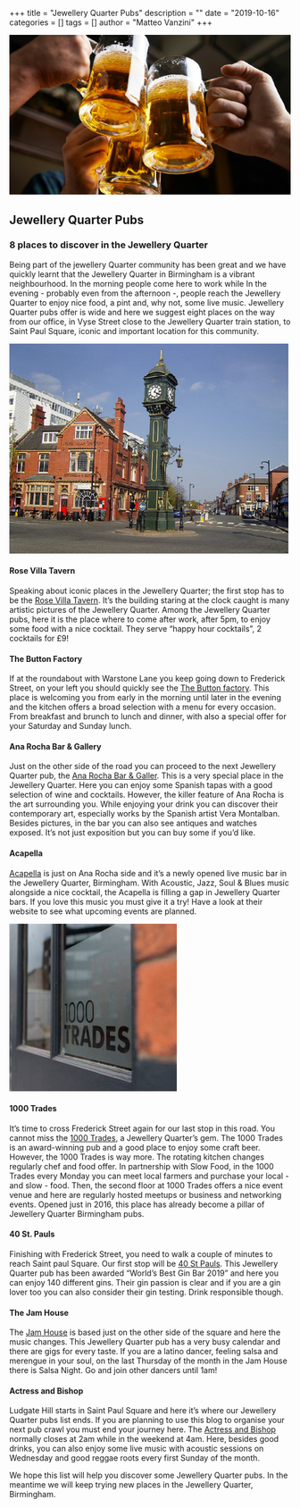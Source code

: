 +++
title = "Jewellery Quarter Pubs"
description = ""
date = "2019-10-16"
categories = []
tags = []
author = "Matteo Vanzini"
+++

![Pubs](Beers.jpg)

## Jewellery Quarter Pubs


### 8 places to discover in the Jewellery Quarter

Being part of the jewellery Quarter community has been great and we have quickly learnt that the Jewellery Quarter in Birmingham is a vibrant neighbourhood. In the morning people come here to work while In the evening - probably even from the afternoon -, people reach the Jewellery Quarter to enjoy nice food, a pint and, why not, some live music.
Jewellery Quarter pubs offer is wide and here we suggest eight places on the way from our office, in Vyse Street close to the Jewellery Quarter train station, to Saint Paul Square, iconic and important location for this community.

![Jewellery Quarter](JQ.jpeg)

#### Rose Villa Tavern

Speaking about iconic places in the Jewellery Quarter; the first stop has to be the [Rose Villa Tavern](http://therosevillatavern.co.uk). It’s the building staring at the clock caught is many artistic pictures of the Jewellery Quarter. Among the Jewellery Quarter pubs, here it is the place where to come after work, after 5pm, to enjoy some food with a nice cocktail. They serve “happy hour cocktails”, 2 cocktails for £9!

#### The Button Factory

If at the roundabout with Warstone Lane you keep going down to Frederick Street, on your left you should quickly see the [The Button factory](http://thebuttonfactorybirmingham.co.uk/menus). This place is welcoming you from early in the morning until later in the evening and the kitchen offers a broad selection with a menu for every occasion. From breakfast and brunch to lunch and dinner, with also a special offer for your Saturday and Sunday lunch.

#### Ana Rocha Bar &amp; Gallery

Just on the other side of the road you can proceed to the next Jewellery Quarter pub, the [Ana Rocha Bar &amp; Galler](http://anarocha.co.uk). This is a very special place in the Jewellery Quarter. Here you can enjoy some Spanish tapas with a good selection of wine and cocktails. However, the killer feature of Ana Rocha is the art surrounding you. While enjoying your drink you can discover their contemporary art, especially works by the Spanish artist Vera Montalban. Besides pictures, in the bar you can also see antiques and watches exposed. It’s not just exposition but you can buy some if you’d like.

#### Acapella

[Acapella](https://acapellabirmingham.co.uk) is just on Ana Rocha side and it’s a newly opened live music bar in the Jewellery Quarter, Birmingham. With Acoustic, Jazz, Soul &amp; Blues music alongside a nice cocktail, the Acapella is filling a gap in Jewellery Quarter bars. If you love this music you must give it a try! Have a look at their website to see what upcoming events are planned.

![1000 Trades](1000-Trades.jpeg) 

#### 1000 Trades

It’s time to cross Frederick Street again for our last stop in this road. You cannot miss the [1000 Trades](http://1000trades.org.uk), a Jewellery Quarter’s gem. The 1000 Trades is an award-winning pub and a good place to enjoy some craft beer. However, the 1000 Trades is way more. The rotating kitchen changes regularly chef and food offer. In partnership with Slow Food, in the 1000 Trades every Monday you can meet local farmers and purchase your local - and slow - food. Then, the second floor at 1000 Trades offers a nice event venue and here are regularly hosted meetups or business and networking events. Opened just in 2016, this place has already become a pillar of Jewellery Quarter Birmingham pubs.

#### 40 St. Pauls

Finishing with Frederick Street, you need to walk a couple of minutes to reach Saint paul Square. Our first stop will be [40 St Pauls](https://www.40stpauls.co.uk). This Jewellery Quarter pub has been awarded “World’s Best Gin Bar 2019” and here you can enjoy 140 different gins. Their gin passion is clear and if you are a gin lover too you can also consider their gin testing. Drink responsible though.

#### The Jam House

The [Jam House](https://thejamhouse.com) is based just on the other side of the square and here the music changes. This Jewellery Quarter pub has a very busy calendar and there are gigs for every taste. If you are a latino dancer, feeling salsa and merengue in your soul, on the last Thursday of the month in the Jam House there is Salsa Night. Go and join other dancers until 1am!

#### Actress and Bishop

Ludgate Hill starts in Saint Paul Square and here it’s where our Jewellery Quarter pubs list ends. If you are planning to use this blog to organise your next pub crawl you must end your journey here. The [Actress and Bishop](http://theactressandbishop.co.uk) normally closes at 2am while in the weekend at 4am. Here, besides good drinks, you can also enjoy some live music with acoustic sessions on Wednesday and good reggae roots every first Sunday of the month.

We hope this list will help you discover some Jewellery Quarter pubs. In the meantime we will keep trying new places in the Jewellery Quarter, Birmingham.
